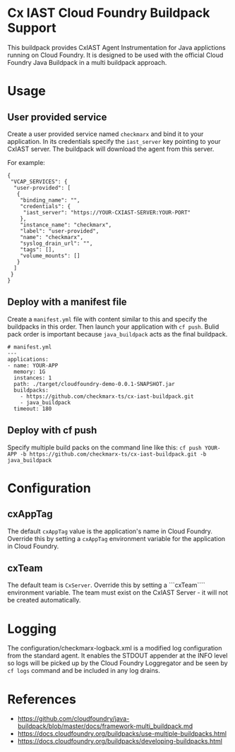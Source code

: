 # Cx IAST Cloud Foundry Buildpack Support

This buildpack provides CxIAST Agent Instrumentation for Java applictions running on Cloud Foundry. It is designed to be used with the official Cloud Foundry Java Buildpack in a multi buildpack approach.

# Usage

## User provided service
Create a user provided service named ```checkmarx``` and bind it to your application. In its credentials specify the ```iast_server``` key pointing to your CxIAST server. The buildpack will download the agent from this server.

For example:
```
{
 "VCAP_SERVICES": {
  "user-provided": [
   {
    "binding_name": "",
    "credentials": {
     "iast_server": "https://YOUR-CXIAST-SERVER:YOUR-PORT"
    },
    "instance_name": "checkmarx",
    "label": "user-provided",
    "name": "checkmarx",
    "syslog_drain_url": "",
    "tags": [],
    "volume_mounts": []
   }
  ]
 }
}
```

## Deploy with a manifest file
Create a ```manifest.yml``` file with content similar to this and specify the buildpacks in this order. Then launch your application with ```cf push```. Bulid pack order is important because ```java_buildpack``` acts as the final buildpack.
```
# manifest.yml
---
applications:
- name: YOUR-APP
  memory: 1G
  instances: 1
  path: ./target/cloudfoundry-demo-0.0.1-SNAPSHOT.jar  
  buildpacks:
    - https://github.com/checkmarx-ts/cx-iast-buildpack.git
    - java_buildpack   
  timeout: 180
  ```

## Deploy with cf push
Specify multiple build packs on the command line like this:
```cf push YOUR-APP -b https://github.com/checkmarx-ts/cx-iast-buildpack.git -b java_buildpack```

# Configuration
## cxAppTag
The default ```cxAppTag``` value is the application's name in Cloud Foundry. Override this by setting a ```cxAppTag``` environment variable for the application in Cloud Foundry.

## cxTeam
The default team is ```CxServer```. Override this by setting a ```cxTeam```` environment variable. The team must exist on the CxIAST Server - it will not be created automatically.

# Logging
The configuration/checkmarx-logback.xml is a modified log configuration from the standard agent. It enables the STDOUT appender at the INFO level so logs will be picked up by the Cloud Foundry Loggregator and be seen by ```cf logs``` command and be included in any log drains. 

# References
* https://github.com/cloudfoundry/java-buildpack/blob/master/docs/framework-multi_buildpack.md
* https://docs.cloudfoundry.org/buildpacks/use-multiple-buildpacks.html
* https://docs.cloudfoundry.org/buildpacks/developing-buildpacks.html
